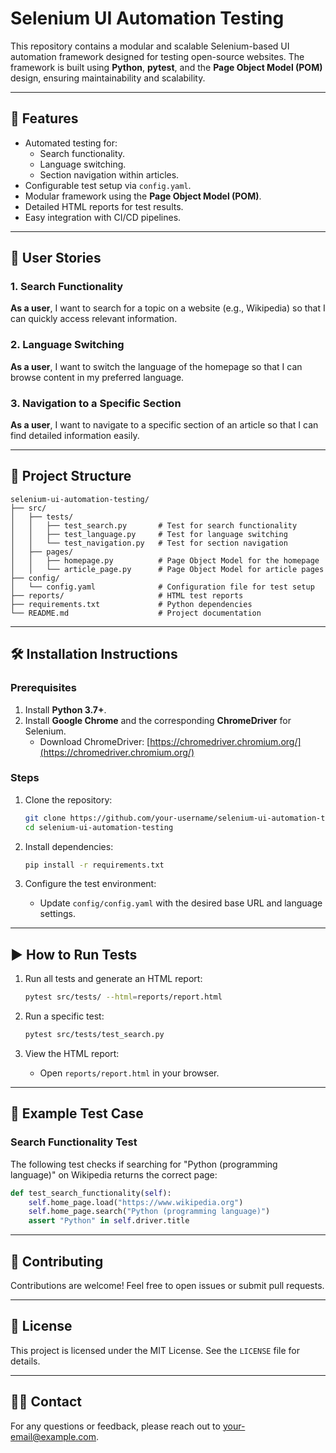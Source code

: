 # Selenium UI Automation Testing

This repository contains a modular and scalable Selenium-based UI automation framework designed for testing open-source websites. The framework is built using **Python**, **pytest**, and the **Page Object Model (POM)** design, ensuring maintainability and scalability.

---

## 🚀 Features
- Automated testing for:
  - Search functionality.
  - Language switching.
  - Section navigation within articles.
- Configurable test setup via `config.yaml`.
- Modular framework using the **Page Object Model (POM)**.
- Detailed HTML reports for test results.
- Easy integration with CI/CD pipelines.

---

## 📖 User Stories

### 1. **Search Functionality**
**As a user**, I want to search for a topic on a website (e.g., Wikipedia) so that I can quickly access relevant information.

### 2. **Language Switching**
**As a user**, I want to switch the language of the homepage so that I can browse content in my preferred language.

### 3. **Navigation to a Specific Section**
**As a user**, I want to navigate to a specific section of an article so that I can find detailed information easily.

---

## 📂 Project Structure
```plaintext
selenium-ui-automation-testing/
├── src/
│   ├── tests/
│   │   ├── test_search.py       # Test for search functionality
│   │   ├── test_language.py     # Test for language switching
│   │   └── test_navigation.py   # Test for section navigation
│   ├── pages/
│   │   ├── homepage.py          # Page Object Model for the homepage
│   │   └── article_page.py      # Page Object Model for article pages
├── config/
│   └── config.yaml              # Configuration file for test setup
├── reports/                     # HTML test reports
├── requirements.txt             # Python dependencies
└── README.md                    # Project documentation
```

---

## 🛠️ Installation Instructions

### Prerequisites
1. Install **Python 3.7+**.
2. Install **Google Chrome** and the corresponding **ChromeDriver** for Selenium.
   - Download ChromeDriver: [https://chromedriver.chromium.org/](https://chromedriver.chromium.org/)

### Steps
1. Clone the repository:
   ```bash
   git clone https://github.com/your-username/selenium-ui-automation-testing.git
   cd selenium-ui-automation-testing
   ```

2. Install dependencies:
   ```bash
   pip install -r requirements.txt
   ```

3. Configure the test environment:
   - Update `config/config.yaml` with the desired base URL and language settings.

---

## ▶️ How to Run Tests

1. Run all tests and generate an HTML report:
   ```bash
   pytest src/tests/ --html=reports/report.html
   ```

2. Run a specific test:
   ```bash
   pytest src/tests/test_search.py
   ```

3. View the HTML report:
   - Open `reports/report.html` in your browser.

---

## 🌟 Example Test Case

### Search Functionality Test
The following test checks if searching for "Python (programming language)" on Wikipedia returns the correct page:

```python
def test_search_functionality(self):
    self.home_page.load("https://www.wikipedia.org")
    self.home_page.search("Python (programming language)")
    assert "Python" in self.driver.title
```

---

## 🤝 Contributing
Contributions are welcome! Feel free to open issues or submit pull requests.

---

## 📄 License
This project is licensed under the MIT License. See the `LICENSE` file for details.

---

## 🙋‍♂️ Contact
For any questions or feedback, please reach out to [your-email@example.com](mailto:your-email@example.com).
